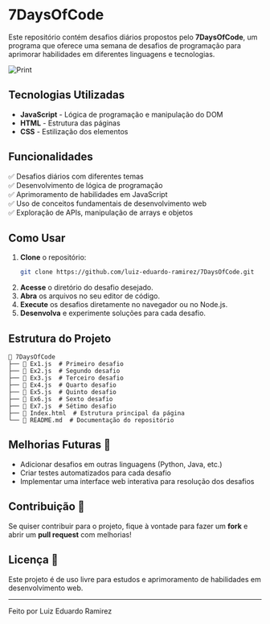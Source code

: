 # 7DaysOfCode

Este repositório contém desafios diários propostos pelo **7DaysOfCode**, um programa que oferece uma semana de desafios de programação para aprimorar habilidades em diferentes linguagens e tecnologias.

![Print](https://github.com/user-attachments/assets/9026d230-1eed-4111-898f-7e9b792efcbc)

## Tecnologias Utilizadas

- **JavaScript** - Lógica de programação e manipulação do DOM
- **HTML** - Estrutura das páginas
- **CSS** - Estilização dos elementos

## Funcionalidades

✅ Desafios diários com diferentes temas  
✅ Desenvolvimento de lógica de programação  
✅ Aprimoramento de habilidades em JavaScript  
✅ Uso de conceitos fundamentais de desenvolvimento web  
✅ Exploração de APIs, manipulação de arrays e objetos

## Como Usar

1. **Clone** o repositório:
   ```bash
   git clone https://github.com/luiz-eduardo-ramirez/7DaysOfCode.git
   ```
2. **Acesse** o diretório do desafio desejado.
3. **Abra** os arquivos no seu editor de código.
4. **Execute** os desafios diretamente no navegador ou no Node.js.
5. **Desenvolva** e experimente soluções para cada desafio.

## Estrutura do Projeto

```
📂 7DaysOfCode
├── 📄 Ex1.js  # Primeiro desafio
├── 📄 Ex2.js  # Segundo desafio
├── 📄 Ex3.js  # Terceiro desafio
├── 📄 Ex4.js  # Quarto desafio
├── 📄 Ex5.js  # Quinto desafio
├── 📄 Ex6.js  # Sexto desafio
├── 📄 Ex7.js  # Sétimo desafio
├── 📄 Index.html  # Estrutura principal da página
└── 📄 README.md  # Documentação do repositório
```

## Melhorias Futuras 🔧

- Adicionar desafios em outras linguagens (Python, Java, etc.)
- Criar testes automatizados para cada desafio
- Implementar uma interface web interativa para resolução dos desafios

## Contribuição 🤝

Se quiser contribuir para o projeto, fique à vontade para fazer um **fork** e abrir um **pull request** com melhorias!

## Licença 📜

Este projeto é de uso livre para estudos e aprimoramento de habilidades em desenvolvimento web.

---

Feito por Luiz Eduardo Ramirez
